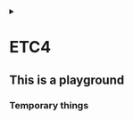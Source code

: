 <link rel="stylesheet" type="text/css" href="/css/header.css">
<link rel="stylesheet" type="text/css" href="/css/bootstrap/5.3.0-alpha1/bootstrap.css">
<div class="sticky-top bg-white pt-1 pb-2" id="header-div-max"></div>
<details id="display-none"><summary></summary>
  <script src="/js/header.js" defer="defer"></script>
  <script src="/js/table/numbering.js" defer="defer"></script>
  <script src="/js/bootstrap/5.3.0-alpha1/bootstrap.bundle.js" defer="defer"></script>
</details>

# ETC4

## This is a playground

### Temporary things

<!--
jenkins Role-based Authorization Strategy 의 기본 그룹

1. authenticated (users who logged in)
2. anonymous (any user, including ones who have not logged in)
-->

<!--
ssh Connection to ip closed by remote host. error

remote server 에서 /etc/hosts.allow, /etc/hosts.deny 로 막혀있지 않은지 확인
-->